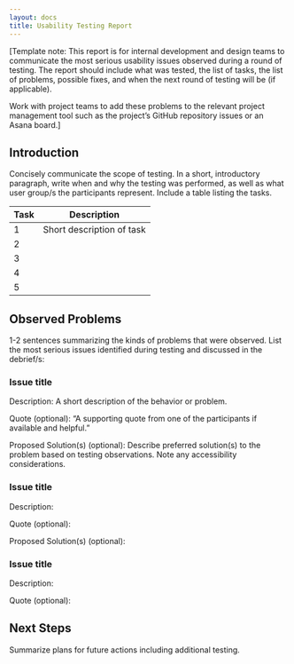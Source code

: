 ```yaml
---
layout: docs
title: Usability Testing Report
---
```


[Template note: This report is for internal development and design teams to communicate the most serious usability issues observed during a round of testing. The report should include what was tested, the list of tasks, the list of problems, possible fixes, and when the next round of testing will be (if applicable).

Work with project teams to add these problems to the relevant project management tool such as the project’s GitHub repository issues or an Asana board.]

## Introduction
Concisely communicate the scope of testing. In a short, introductory paragraph, write when and why the testing was performed, as well as what user group/s the participants represent. Include a table listing the tasks.

| Task | Description               |
| ---- | -----------               |
| 1    | Short description of task |
| 2    |                           |
| 3    |                           |
| 4    |                           |
| 5    |                           |


## Observed Problems
1-2 sentences summarizing the kinds of problems that were observed.
List the most serious issues identified during testing and discussed in the debrief/s:

### Issue title
Description: A short description of the behavior or problem.

Quote (optional): “A supporting quote from one of the participants if available and helpful.”

Proposed Solution(s) (optional): Describe preferred solution(s) to the problem based on testing observations. Note any accessibility considerations.
### Issue title
Description:

Quote (optional):

Proposed Solution(s) (optional):
### Issue title
Description:

Quote (optional):

## Next Steps
Summarize plans for future actions including additional testing.
